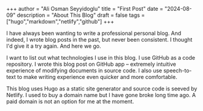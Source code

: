 +++
author = "Ali Osman Seyyidoglu"
title = "First Post"
date = "2024-08-09"
description = "About This Blog"
draft = false
tags = ["hugo","markdown","netlify","github"]
+++

I have always been wanting to write 
a professional personal blog. 
And indeed, I wrote blog posts in the past, 
but never been consistent. 
I thought I'd give it a try again.
And here we go. 

I want to list out what technologies I use 
in this blog. I use GitHub as a code 
repository. I wrote this blog post on GitHub
app – extremely intuitive experience of modifying documents
in source code. I also use speech-to-text to make writing
experience even quicker and more comfortable.

This blog uses Hugo as a static site generator and
source code is seeved by Netlify. I used to buy a
domain name but I have gone broke long time ago.
A paid domain is not an option for me at the moment.

